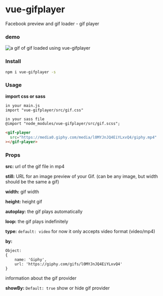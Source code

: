 # vue-gifplayer
Facebook preview and gif loader - gif player

### demo
![a gif of gif loaded using vue-gifplayer](http://g.recordit.co/HVGXv0w3nt.gif)

### Install

```bash
npm i vue-gifplayer -s
```

### Usage

**import css or sass**
```
in your main.js
import "vue-gifplayer/src/gif.css"

in your sass file
@import "node_modules/vue-gifplayer/src/gif.scss";
```


```html
<gif-player
  src="https://media0.giphy.com/media/l0MYJnJQ4EiYLxvQ4/giphy.mp4"
></gif-player>
```


### Props

**src:** 
url of the gif file in mp4

**still:**
URL for an image preview of your Gif. (can be any image, but width should be the same a gif)

**width:**
gif width

**height:**
height gif

**autoplay:**
the gif plays automatically

**loop:**
the gif plays indefinitely

**type:** ```default: video```
for now it only accepts video format (video/mp4)


**by:**
```
Object:
{
    name: 'Giphy',
    url: 'https://giphy.com/gifs/l0MYJnJQ4EiYLxvQ4'
}
```
information about the gif provider

**showBy:** ```Default: true```
show or hide gif provider
